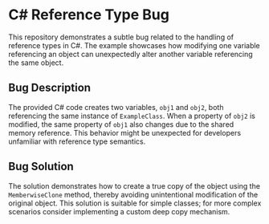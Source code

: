# C# Reference Type Bug

This repository demonstrates a subtle bug related to the handling of reference types in C#.  The example showcases how modifying one variable referencing an object can unexpectedly alter another variable referencing the same object.

## Bug Description
The provided C# code creates two variables, `obj1` and `obj2`, both referencing the same instance of `ExampleClass`. When a property of `obj2` is modified, the same property of `obj1` also changes due to the shared memory reference. This behavior might be unexpected for developers unfamiliar with reference type semantics. 

## Bug Solution
The solution demonstrates how to create a true copy of the object using the `MemberwiseClone` method, thereby avoiding unintentional modification of the original object. This solution is suitable for simple classes; for more complex scenarios consider implementing a custom deep copy mechanism.